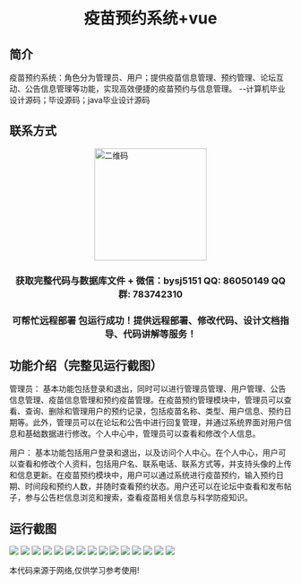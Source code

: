 <p><h1 align="center">疫苗预约系统+vue</h1></p>

## 简介
疫苗预约系统：角色分为管理员、用户；提供疫苗信息管理、预约管理、论坛互动、公告信息管理等功能，实现高效便捷的疫苗预约与信息管理。    --计算机毕业设计源码；毕设源码；java毕业设计源码


## 联系方式
<img src="https://bs-1329754181.cos.ap-shanghai.myqcloud.com/wx.jpg" alt="二维码" style="display: block; margin: 0 auto;" width="200px">
<p><h3 align="center">获取完整代码与数据库文件 + 微信：bysj5151 QQ: 86050149 QQ群: 783742310</h3></p>
<p><h3 align="center">可帮忙远程部署 包运行成功！提供远程部署、修改代码、设计文档指导、代码讲解等服务！</h3></p>

## 功能介绍（完整见运行截图）
管理员： 基本功能包括登录和退出，同时可以进行管理员管理、用户管理、公告信息管理、疫苗信息管理和预约疫苗管理。在疫苗预约管理模块中，管理员可以查看、查询、删除和管理用户的预约记录，包括疫苗名称、类型、用户信息、预约日期等。此外，管理员可以在论坛和公告中进行回复管理，并通过系统界面对用户信息和基础数据进行修改。个人中心中，管理员可以查看和修改个人信息。

用户： 基本功能包括用户登录和退出，以及访问个人中心。在个人中心，用户可以查看和修改个人资料，包括用户名、联系电话、联系方式等，并支持头像的上传和信息更新。在疫苗预约模块中，用户可以通过系统进行疫苗预约，输入预约日期、时间段和预约人数，并随时查看预约状态。用户还可以在论坛中查看和发布帖子，参与公告栏信息浏览和搜索，查看疫苗相关信息与科学防疫知识。


## 运行截图
![](https://bs-1329754181.cos.ap-shanghai.myqcloud.com/ssm/VaccineAppointmentSystem/img/001.jpg)
![](https://bs-1329754181.cos.ap-shanghai.myqcloud.com/ssm/VaccineAppointmentSystem/img/002.jpg)
![](https://bs-1329754181.cos.ap-shanghai.myqcloud.com/ssm/VaccineAppointmentSystem/img/003.jpg)
![](https://bs-1329754181.cos.ap-shanghai.myqcloud.com/ssm/VaccineAppointmentSystem/img/004.jpg)
![](https://bs-1329754181.cos.ap-shanghai.myqcloud.com/ssm/VaccineAppointmentSystem/img/005.jpg)
![](https://bs-1329754181.cos.ap-shanghai.myqcloud.com/ssm/VaccineAppointmentSystem/img/006.jpg)
![](https://bs-1329754181.cos.ap-shanghai.myqcloud.com/ssm/VaccineAppointmentSystem/img/007.jpg)
![](https://bs-1329754181.cos.ap-shanghai.myqcloud.com/ssm/VaccineAppointmentSystem/img/008.jpg)
![](https://bs-1329754181.cos.ap-shanghai.myqcloud.com/ssm/VaccineAppointmentSystem/img/009.jpg)
![](https://bs-1329754181.cos.ap-shanghai.myqcloud.com/ssm/VaccineAppointmentSystem/img/010.jpg)
![](https://bs-1329754181.cos.ap-shanghai.myqcloud.com/ssm/VaccineAppointmentSystem/img/011.jpg)
![](https://bs-1329754181.cos.ap-shanghai.myqcloud.com/ssm/VaccineAppointmentSystem/img/012.jpg)
![](https://bs-1329754181.cos.ap-shanghai.myqcloud.com/ssm/VaccineAppointmentSystem/img/013.jpg)
![](https://bs-1329754181.cos.ap-shanghai.myqcloud.com/ssm/VaccineAppointmentSystem/img/014.jpg)
![](https://bs-1329754181.cos.ap-shanghai.myqcloud.com/ssm/VaccineAppointmentSystem/img/015.jpg)

<p>本代码来源于网络,仅供学习参考使用!</p>
